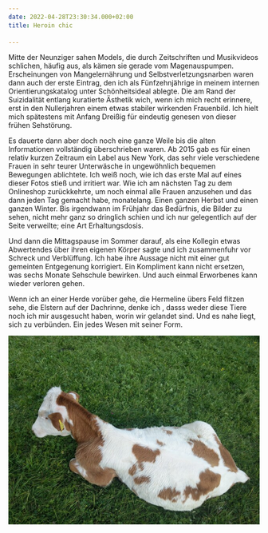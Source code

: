 ```yaml
---
date: 2022-04-28T23:30:34.000+02:00
title: Heroin chic

---
```

Mitte der Neunziger sahen Models, die durch Zeitschriften und Musikvideos schlichen, häufig aus, als kämen sie gerade vom Magenauspumpen. Erscheinungen von Mangelernährung und Selbstverletzungsnarben waren dann auch der erste Eintrag, den ich als Fünfzehnjährige in meinem internen Orientierungskatalog unter Schönheitsideal ablegte. Die am Rand der Suizidalität entlang kuratierte Ästhetik wich, wenn ich mich recht erinnere, erst in den Nullerjahren einem etwas stabiler wirkenden Frauenbild. Ich hielt mich spätestens mit Anfang Dreißig für eindeutig genesen von dieser frühen Sehstörung.

Es dauerte dann aber doch noch eine ganze Weile bis die alten Informationen vollständig überschrieben waren. Ab 2015 gab es für einen relativ kurzen Zeitraum ein Label aus New York, das sehr viele verschiedene Frauen in sehr teurer Unterwäsche in ungewöhnlich bequemen Bewegungen ablichtete. Ich weiß noch, wie ich das erste Mal auf eines dieser Fotos stieß und irritiert war. Wie ich am nächsten Tag zu dem Onlineshop zurückkehrte, um noch einmal alle Frauen anzusehen und das dann jeden Tag gemacht habe, monatelang. Einen ganzen Herbst und einen ganzen Winter. Bis irgendwann im Frühjahr das Bedürfnis, die Bilder zu sehen, nicht mehr ganz so dringlich schien und ich nur gelegentlich auf der Seite verweilte; eine Art Erhaltungsdosis.

Und dann die Mittagspause im Sommer darauf, als eine Kollegin etwas Abwertendes über ihren eigenen Körper sagte und ich zusammenfuhr vor Schreck und Verblüffung. Ich habe ihre Aussage nicht mit einer gut gemeinten Entgegenung korrigiert. Ein Kompliment kann nicht ersetzen, was sechs Monate Sehschule bewirken. Und auch einmal Erworbenes kann wieder verloren gehen.

Wenn ich an einer Herde vorüber gehe, die Hermeline übers Feld flitzen sehe, die Elstern auf der Dachrinne, denke ich , dasss weder diese Tiere noch ich mir ausgesucht haben, worin wir gelandet sind. Und es nahe liegt, sich zu verbünden. Ein jedes Wesen mit seiner Form.

![](/uploads/kuh-2.jpg)